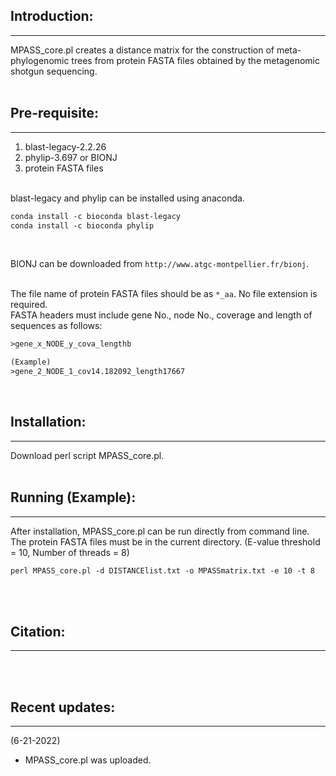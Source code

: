 ## Introduction:
***
MPASS_core.pl creates a distance matrix for the construction of meta-phylogenomic trees from protein FASTA files obtained by the metagenomic shotgun sequencing.<br><br>


## Pre-requisite:
***
1. blast-legacy-2.2.26
2. phylip-3.697 or BIONJ
3. protein FASTA files  
<br>
<div style="text-align: left;">
blast-legacy and phylip can be installed using anaconda.
</div>

```vb
conda install -c bioconda blast-legacy
conda install -c bioconda phylip
```  
<br>

BIONJ can be downloaded from `http://www.atgc-montpellier.fr/bionj`.  
<br>

The file name of protein FASTA files should be as `*_aa`. No file extension is required.<br>
FASTA headers must include gene No., node No., coverage and length of sequences as follows:

```vb
>gene_x_NODE_y_cova_lengthb

(Example)
>gene_2_NODE_1_cov14.182092_length17667
```  
<br>

## Installation:
***
Download perl script MPASS_core.pl.
<br><br>

## Running (Example):
***
After installation, MPASS_core.pl can be run directly from command line.
The protein FASTA files must be in the current directory.
(E-value threshold = 10, Number of threads = 8)
```vb
perl MPASS_core.pl -d DISTANCElist.txt -o MPASSmatrix.txt -e 10 -t 8
```
<br><br>

## Citation:
***
<br><br>

## Recent updates:
***
(6-21-2022)
- MPASS_core.pl was uploaded.
<br><br>
